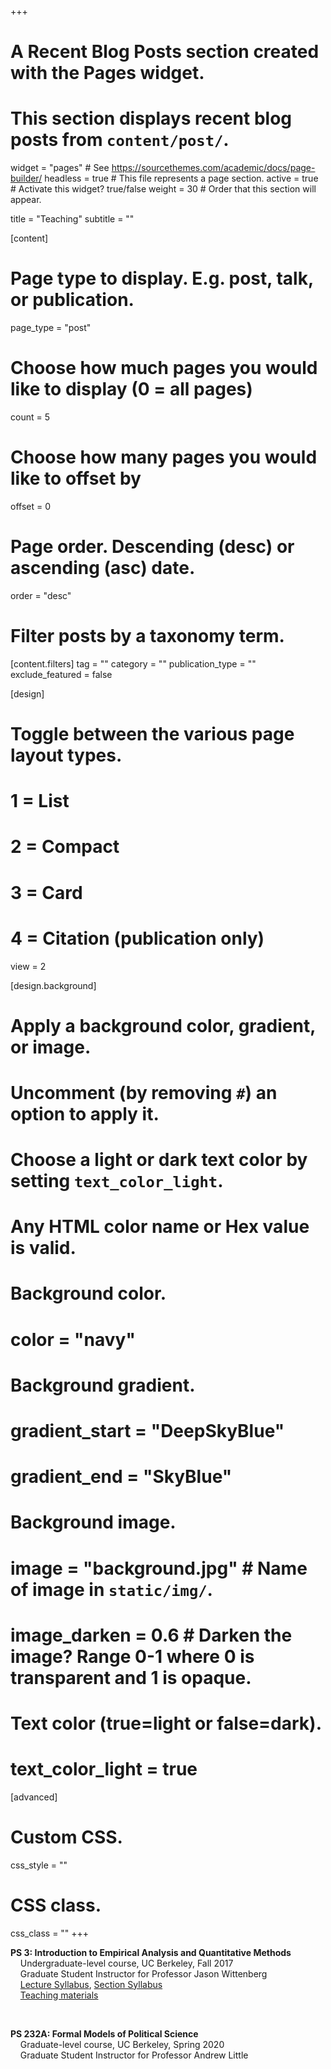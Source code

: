 +++
# A Recent Blog Posts section created with the Pages widget.
# This section displays recent blog posts from `content/post/`.

widget = "pages"  # See https://sourcethemes.com/academic/docs/page-builder/
headless = true  # This file represents a page section.
active = true  # Activate this widget? true/false
weight = 30  # Order that this section will appear.

title = "Teaching"
subtitle = ""

[content]
  # Page type to display. E.g. post, talk, or publication.
  page_type = "post"
  
  # Choose how much pages you would like to display (0 = all pages)
  count = 5
  
  # Choose how many pages you would like to offset by
  offset = 0

  # Page order. Descending (desc) or ascending (asc) date.
  order = "desc"

  # Filter posts by a taxonomy term.
  [content.filters]
    tag = ""
    category = ""
    publication_type = ""
    exclude_featured = false
  
[design]
  # Toggle between the various page layout types.
  #   1 = List
  #   2 = Compact
  #   3 = Card
  #   4 = Citation (publication only)
  view = 2
  
[design.background]
  # Apply a background color, gradient, or image.
  #   Uncomment (by removing `#`) an option to apply it.
  #   Choose a light or dark text color by setting `text_color_light`.
  #   Any HTML color name or Hex value is valid.
  
  # Background color.
  # color = "navy"
  
  # Background gradient.
  # gradient_start = "DeepSkyBlue"
  # gradient_end = "SkyBlue"
  
  # Background image.
  # image = "background.jpg"  # Name of image in `static/img/`.
  # image_darken = 0.6  # Darken the image? Range 0-1 where 0 is transparent and 1 is opaque.

  # Text color (true=light or false=dark).
  # text_color_light = true  
  
[advanced]
 # Custom CSS. 
 css_style = ""
 
 # CSS class.
 css_class = ""
+++

**PS 3: Introduction to Empirical Analysis and Quantitative Methods** <br/>
&nbsp; &nbsp; Undergraduate-level course, UC Berkeley, Fall 2017 <br/>
&nbsp; &nbsp; Graduate Student Instructor for Professor Jason Wittenberg <br/>
&nbsp; &nbsp; [Lecture Syllabus](https://www.dropbox.com/s/k7pqq97gewafui6/Wittenberg_3Fall2017.pdf?dl=0), [Section Syllabus](https://www.dropbox.com/s/afryg9v3z7tmgc0/PS3_Kim_SectionSyllabus.docx?dl=0)<br/> 
&nbsp; &nbsp; [Teaching materials](https://www.dropbox.com/sh/i7x71guyvi9p2l2/AADjDEdw33vhow8ezTS-MD4qa?dl=0)

<br/>

**PS 232A: Formal Models of Political Science** <br/>
&nbsp; &nbsp; Graduate-level course, UC Berkeley, Spring 2020 <br/>
&nbsp; &nbsp; Graduate Student Instructor for Professor Andrew Little 

